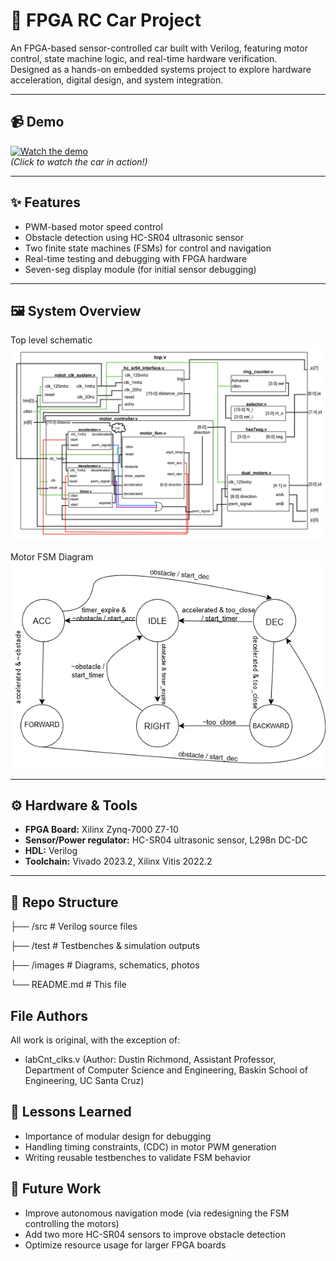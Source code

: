 # 🚗 FPGA RC Car Project

An FPGA-based sensor-controlled car built with Verilog, featuring motor control, state machine logic, and real-time hardware verification.  
Designed as a hands-on embedded systems project to explore hardware acceleration, digital design, and system integration.

---

## 📹 Demo
[![Watch the demo](images/demo_thumbnail.png)](https://youtu.be/your-demo-link)  
*(Click to watch the car in action!)*

---

## ✨ Features
- PWM-based motor speed control
- Obstacle detection using HC-SR04 ultrasonic sensor
- Two finite state machines (FSMs) for control and navigation
- Real-time testing and debugging with FPGA hardware
- Seven-seg display module (for initial sensor debugging)

---

## 🖼️ System Overview
Top level schematic
![Top Level Diagram](images/system_block_diagram.PNG)

Motor FSM Diagram
![Motor FSM Diagram](images/Motor_FSM_Diagram.png)

---

## ⚙️ Hardware & Tools
- **FPGA Board:** Xilinx Zynq-7000 Z7-10
- **Sensor/Power regulator:** HC-SR04 ultrasonic sensor, L298n DC-DC
- **HDL:** Verilog
- **Toolchain:** Vivado 2023.2, Xilinx Vitis 2022.2

---

## 📂 Repo Structure
├── /src # Verilog source files

├── /test # Testbenches & simulation outputs

├── /images # Diagrams, schematics, photos

└── README.md # This file

## File Authors
All work is original, with the exception of:
- labCnt_clks.v (Author: Dustin Richmond, Assistant Professor, Department of Computer Science and Engineering, Baskin School of Engineering, UC Santa Cruz)

## 🧩 Lessons Learned
- Importance of modular design for debugging
- Handling timing constraints, (CDC) in motor PWM generation
- Writing reusable testbenches to validate FSM behavior

## 🔮 Future Work
- Improve autonomous navigation mode (via redesigning the FSM controlling the motors)
- Add two more HC-SR04 sensors to improve obstacle detection
- Optimize resource usage for larger FPGA boards
